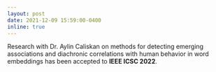 ```yaml
---
layout: post
date: 2021-12-09 15:59:00-0400
inline: true
---
```


Research with Dr. Aylin Caliskan on methods for detecting emerging associations and diachronic correlations with human behavior in word embeddings has been accepted to **IEEE ICSC 2022**.
